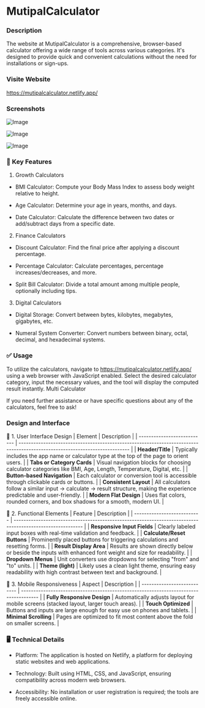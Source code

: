 
# MutipalCalculator

### Description

The website at MutipalCalculator is a comprehensive, browser-based calculator offering a wide range of tools across various categories. It's designed to provide quick and convenient calculations without the need for installations or sign-ups.

### Visite Website
https://mutipalcalculator.netlify.app/


### Screenshots

![Image](https://github.com/user-attachments/assets/02505465-b683-4d05-8dea-d67a8e759166)

![Image](https://github.com/user-attachments/assets/a254fe99-b17e-428d-ad7f-6e67ae773a06)

![Image](https://github.com/user-attachments/assets/8a30cbfc-42ba-4fbd-a6dd-ef0e4a3f009e)




### 🔢 Key Features

1. Growth Calculators

- BMI Calculator: Compute your Body Mass Index to assess body weight relative to height.

- Age Calculator: Determine your age in years, months, and days.

- Date Calculator: Calculate the difference between two dates or add/subtract days from a specific date.

2. Finance Calculators

- Discount Calculator: Find the final price after applying a discount percentage.

- Percentage Calculator: Calculate percentages, percentage increases/decreases, and more.

- Split Bill Calculator: Divide a total amount among multiple people, optionally including tips.

3. Digital Calculators

- Digital Storage: Convert between bytes, kilobytes, megabytes, gigabytes, etc.

- Numeral System Converter: Convert numbers between binary, octal, decimal, and hexadecimal systems.

### ✅ Usage

To utilize the calculators, navigate to https://mutipalcalculator.netlify.app/ using a web browser with JavaScript enabled. Select the desired calculator category, input the necessary values, and the tool will display the computed result instantly.
Multi Calculator

If you need further assistance or have specific questions about any of the calculators, feel free to ask!

###  Design and Interface

🎨 1. User Interface Design
| Element                     | Description                                                                                                                 |
| --------------------------- | --------------------------------------------------------------------------------------------------------------------------- |
| **Header/Title**            | Typically includes the app name or calculator type at the top of the page to orient users.                                  |
| **Tabs or Category Cards**  | Visual navigation blocks for choosing calculator categories like BMI, Age, Length, Temperature, Digital, etc.               |
| **Button-based Navigation** | Each calculator or conversion tool is accessible through clickable cards or buttons.                                        |
| **Consistent Layout**       | All calculators follow a similar input → calculate → result structure, making the experience predictable and user-friendly. |
| **Modern Flat Design**      | Uses flat colors, rounded corners, and box shadows for a smooth, modern UI.                                                 |

🧰 2. Functional Elements
| Feature                     | Description                                                                                                |
| --------------------------- | ---------------------------------------------------------------------------------------------------------- |
| **Responsive Input Fields** | Clearly labeled input boxes with real-time validation and feedback.                                        |
| **Calculate/Reset Buttons** | Prominently placed buttons for triggering calculations and resetting forms.                                |
| **Result Display Area**     | Results are shown directly below or beside the inputs with enhanced font weight and size for readability.  |
| **Dropdown Menus**          | Unit converters use dropdowns for selecting "from" and "to" units.                                         |
| **Theme (light)**           | Likely uses a clean light theme, ensuring easy readability with high contrast between text and background. |

📱 3. Mobile Responsiveness
| Aspect                      | Description                                                                           |
| --------------------------- | ------------------------------------------------------------------------------------- |
| **Fully Responsive Design** | Automatically adjusts layout for mobile screens (stacked layout, larger touch areas). |
| **Touch Optimized**         | Buttons and inputs are large enough for easy use on phones and tablets.               |
| **Minimal Scrolling**       | Pages are optimized to fit most content above the fold on smaller screens.            |


###  🖥️ Technical Details

- Platform: The application is hosted on Netlify, a platform for deploying static websites and web applications.

- Technology: Built using HTML, CSS, and JavaScript, ensuring compatibility across modern web browsers.

- Accessibility: No installation or user registration is required; the tools are freely accessible online.
